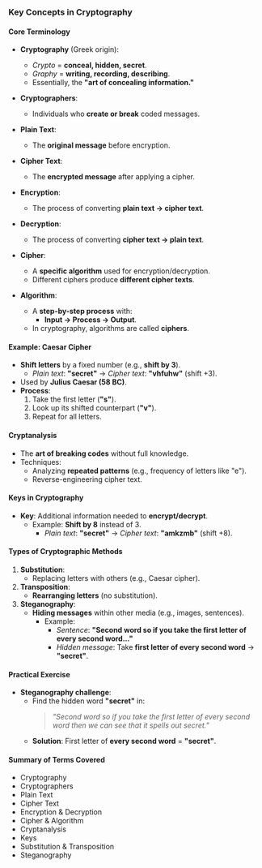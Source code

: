 ### **Key Concepts in Cryptography**  



#### **Core Terminology**  
- **Cryptography** (Greek origin):  
  - *Crypto* = **conceal, hidden, secret**.  
  - *Graphy* = **writing, recording, describing**.  
  - Essentially, the **"art of concealing information."**  

- **Cryptographers**:  
  - Individuals who **create or break** coded messages.  

- **Plain Text**:  
  - The **original message** before encryption.  

- **Cipher Text**:  
  - The **encrypted message** after applying a cipher.  

- **Encryption**:  
  - The process of converting **plain text → cipher text**.  

- **Decryption**:  
  - The process of converting **cipher text → plain text**.  

- **Cipher**:  
  - A **specific algorithm** used for encryption/decryption.  
  - Different ciphers produce **different cipher texts**.  

- **Algorithm**:  
  - A **step-by-step process** with:  
    - **Input → Process → Output**.  
  - In cryptography, algorithms are called **ciphers**.  

#### **Example: Caesar Cipher**  
- **Shift letters** by a fixed number (e.g., **shift by 3**).  
  - *Plain text*: **"secret"** → *Cipher text*: **"vhfuhw"** (shift +3).  
- Used by **Julius Caesar (58 BC)**.  
- **Process**:  
  1. Take the first letter (**"s"**).  
  2. Look up its shifted counterpart (**"v"**).  
  3. Repeat for all letters.  

#### **Cryptanalysis**  
- The **art of breaking codes** without full knowledge.  
- Techniques:  
  - Analyzing **repeated patterns** (e.g., frequency of letters like "e").  
  - Reverse-engineering cipher text.  

#### **Keys in Cryptography**  
- **Key**: Additional information needed to **encrypt/decrypt**.  
  - Example: **Shift by 8** instead of 3.  
    - *Plain text*: **"secret"** → *Cipher text*: **"amkzmb"** (shift +8).  

#### **Types of Cryptographic Methods**  
1. **Substitution**:  
   - Replacing letters with others (e.g., Caesar cipher).  
2. **Transposition**:  
   - **Rearranging letters** (no substitution).  
3. **Steganography**:  
   - **Hiding messages** within other media (e.g., images, sentences).  
     - Example:  
       - *Sentence*: **"Second word so if you take the first letter of every second word..."**  
       - *Hidden message*: Take **first letter of every second word** → **"secret"**.  

#### **Practical Exercise**  
- **Steganography challenge**:  
  - Find the hidden word **"secret"** in:  
    > *"Second word so if you take the first letter of every second word then we can see that it spells out secret."*  
  - **Solution**: First letter of **every second word** = **"secret"**.  

#### **Summary of Terms Covered**  
- Cryptography  
- Cryptographers  
- Plain Text  
- Cipher Text  
- Encryption & Decryption  
- Cipher & Algorithm  
- Cryptanalysis  
- Keys  
- Substitution & Transposition  
- Steganography